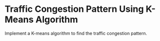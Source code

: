 # Traffic Congestion Pattern Using K-Means Algorithm

Implement a K-means algorithm to find the traffic congestion pattern.
